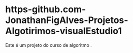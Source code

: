 # https-github.com-JonathanFigAlves-Projetos-Algotirimos-visualEstudio1
Este é um projeto do curso de algoritmo . 

